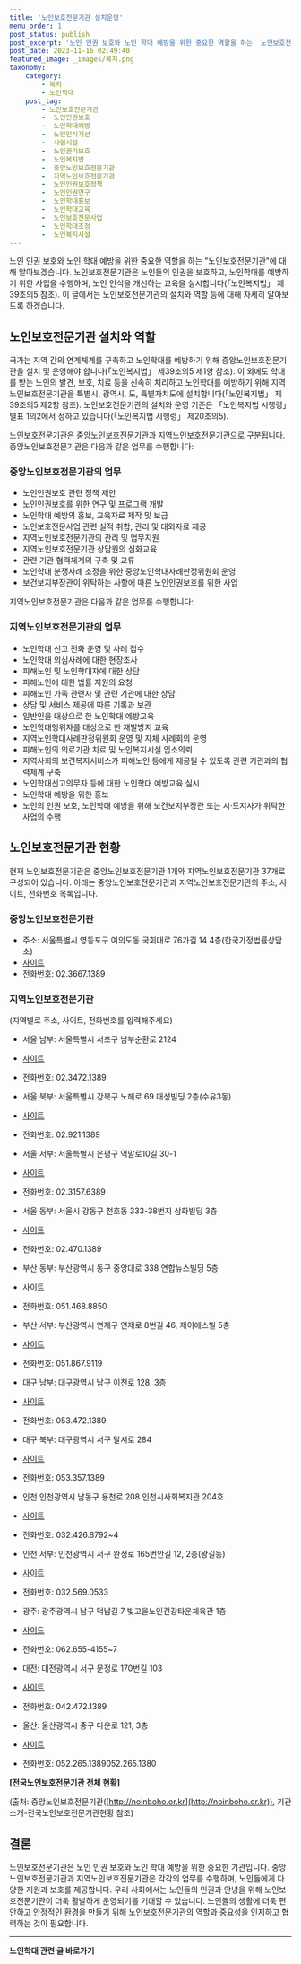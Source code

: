 ```yaml
---
title: '노인보호전문기관 설치운영'
menu_order: 1
post_status: publish
post_excerpt: '노인 인권 보호와 노인 학대 예방을 위한 중요한 역할을 하는  노인보호전문기관 에 대해 알아보겠습니다. 노인보호전문기관은 노인들의 인권을 보호하고, 노인학대를 예방하기 위한 사업을 수행하며, 노인 인식을 개선하는 교육을 실시합니다  노인복지법  제39조의5 참조 . 이 글에서는 노인보호전문기관의 설치와 역할 등에 대해 자세히 알아보도록 하겠습니다.'
post_date: 2023-11-16 02:49:40
featured_image: _images/복지.png
taxonomy:
    category:
        - 복지
        - 노인학대
    post_tag:
        - 노인보호전문기관
        -  노인인권보호
        -  노인학대예방
        -  노인인식개선
        -  사업시설
        -  노인권리보호
        -  노인복지법
        -  중앙노인보호전문기관
        -  지역노인보호전문기관
        -  노인인권보호정책
        -  노인인권연구
        -  노인학대홍보
        -  노인학대교육
        -  노인보호전문사업
        -  노인학대조정
        -  노인복지시설
---
```




노인 인권 보호와 노인 학대 예방을 위한 중요한 역할을 하는 "노인보호전문기관"에 대해 알아보겠습니다. 노인보호전문기관은 노인들의 인권을 보호하고, 노인학대를 예방하기 위한 사업을 수행하며, 노인 인식을 개선하는 교육을 실시합니다(「노인복지법」 제39조의5 참조). 이 글에서는 노인보호전문기관의 설치와 역할 등에 대해 자세히 알아보도록 하겠습니다.

## 노인보호전문기관 설치와 역할

국가는 지역 간의 연계체계를 구축하고 노인학대를 예방하기 위해 중앙노인보호전문기관을 설치 및 운영해야 합니다(「노인복지법」 제39조의5 제1항 참조). 이 외에도 학대를 받는 노인의 발견, 보호, 치료 등을 신속히 처리하고 노인학대를 예방하기 위해 지역노인보호전문기관을 특별시, 광역시, 도, 특별자치도에 설치합니다(「노인복지법」 제39조의5 제2항 참조). 노인보호전문기관의 설치와 운영 기준은 「노인복지법 시행령」 별표 1의2에서 정하고 있습니다(「노인복지법 시행령」 제20조의5).

노인보호전문기관은 중앙노인보호전문기관과 지역노인보호전문기관으로 구분됩니다. 중앙노인보호전문기관은 다음과 같은 업무를 수행합니다:

### 중앙노인보호전문기관의 업무

- 노인인권보호 관련 정책 제안
- 노인인권보호를 위한 연구 및 프로그램 개발
- 노인학대 예방의 홍보, 교육자료 제작 및 보급
- 노인보호전문사업 관련 실적 취합, 관리 및 대외자료 제공
- 지역노인보호전문기관의 관리 및 업무지원
- 지역노인보호전문기관 상담원의 심화교육
- 관련 기관 협력체계의 구축 및 교류
- 노인학대 분쟁사례 조정을 위한 중앙노인학대사례판정위원회 운영
- 보건보지부장관이 위탁하는 사항에 따른 노인인권보호를 위한 사업

지역노인보호전문기관은 다음과 같은 업무를 수행합니다:

### 지역노인보호전문기관의 업무

- 노인학대 신고 전화 운영 및 사례 접수
- 노인학대 의심사례에 대한 현장조사
- 피해노인 및 노인학대자에 대한 상담
- 피해노인에 대한 법률 지원의 요청
- 피해노인 가족 관련자 및 관련 기관에 대한 상담
- 상담 및 서비스 제공에 따른 기록과 보관
- 일반인을 대상으로 한 노인학대 예방교육
- 노인학대행위자를 대상으로 한 재발방지 교육
- 지역노인학대사례판정위원회 운영 및 자체 사례회의 운영
- 피해노인의 의료기관 치료 및 노인복지시설 입소의뢰
- 지역사회의 보건복지서비스가 피해노인 등에게 제공될 수 있도록 관련 기관과의 협력체계 구축
- 노인학대신고의무자 등에 대한 노인학대 예방교육 실시
- 노인학대 예방을 위한 홍보
- 노인의 인권 보호, 노인학대 예방을 위해 보건보지부장관 또는 시·도지사가 위탁한 사업의 수행

## 노인보호전문기관 현황

현재 노인보호전문기관은 중앙노인보호전문기관 1개와 지역노인보호전문기관 37개로 구성되어 있습니다. 아래는 중앙노인보호전문기관과 지역노인보호전문기관의 주소, 사이트, 전화번호 목록입니다.

### 중앙노인보호전문기관

- 주소: 서울특별시 영등포구 여의도동 국회대로 76가길 14 4층(한국가정법률상담소)
- [사이트](http://noinboho.or.kr)
- 전화번호: 02.3667.1389

### 지역노인보호전문기관
(지역별로 주소, 사이트, 전화번호를 입력해주세요)

- 서울 남부: 서울특별시 서초구 남부순환로 2124
- [사이트](링크)
- 전화번호: 02.3472.1389

- 서울 북부: 서울특별시 강북구 노해로 69 대성빌딩 2층(수유3동)
- [사이트](링크)
- 전화번호: 02.921.1389

- 서울 서부: 서울특별시 은평구 역말로10길 30-1
- [사이트](링크)
- 전화번호: 02.3157.6389

- 서울 동부: 서울시 강동구 천호동 333-38번지 삼화빌딩 3층
- [사이트](링크)
- 전화번호: 02.470.1389

- 부산 동부: 부산광역시 동구 중앙대로 338 연합뉴스빌딩 5층
- [사이트](링크)
- 전화번호: 051.468.8850

- 부산 서부: 부산광역시 연제구 연제로 8번길 46, 제이에스빌 5층
- [사이트](링크)
- 전화번호: 051.867.9119

- 대구 남부: 대구광역시 남구 이천로 128, 3층
- [사이트](링크)
- 전화번호: 053.472.1389

- 대구 북부: 대구광역시 서구 달서로 284
- [사이트](링크)
- 전화번호: 053.357.1389

- 인천 인천광역시 남동구 용천로 208 인천시사회복지관 204호
- [사이트](링크)
- 전화번호: 032.426.8792~4

- 인천 서부: 인천광역시 서구 완정로 165번안길 12, 2층(왕길동)
- [사이트](링크)
- 전화번호: 032.569.0533

- 광주: 광주광역시 남구 덕남길 7 빛고을노인건강타운체육관 1층
- [사이트](링크)
- 전화번호: 062.655-4155~7

- 대전: 대전광역시 서구 문정로 170번길 103
- [사이트](링크)
- 전화번호: 042.472.1389

- 울산: 울산광역시 중구 다운로 121, 3층
- [사이트](링크)
- 전화번호: 052.265.1389052.265.1380

**[전국노인보호전문기관 전체 현황]**

(출처: 중앙노인보호전문기관([http://noinboho.or.kr](http://noinboho.or.kr)), 기관소개-전국노인보호전문기관현황 참조)

## 결론

노인보호전문기관은 노인 인권 보호와 노인 학대 예방을 위한 중요한 기관입니다. 중앙노인보호전문기관과 지역노인보호전문기관은 각각의 업무를 수행하며, 노인들에게 다양한 지원과 보호를 제공합니다. 우리 사회에서는 노인들의 인권과 안녕을 위해 노인보호전문기관이 더욱 활발하게 운영되기를 기대할 수 있습니다. 노인들의 생활에 더욱 편안하고 안정적인 환경을 만들기 위해 노인보호전문기관의 역할과 중요성을 인지하고 협력하는 것이 필요합니다.
                        
<!-- wp:separator -->
<hr class="wp-block-separator has-alpha-channel-opacity"/>
<!-- /wp:separator -->

<!-- wp:group {"backgroundColor":"base","layout":{"type":"constrained"}} -->
<div class="wp-block-group has-base-background-color has-background"><!-- wp:paragraph {"align":"center","fontSize":"medium"} -->
<p class="has-text-align-center has-large-font-size"><strong>노인학대 관련 글 바로가기</strong></p>
<!-- /wp:paragraph -->


<!-- wp:latest-posts
{"categories":[{"id":23460,"count":19,"description":"","link":"https://uknowlaw.com/category/%eb%85%b8%ec%9d%b8%ed%95%99%eb%8c%80/","name":"노인학대","slug":"노인학대","taxonomy":"category","parent":0,"meta":[],"_links":{"self":[{"href":"https://uknowlaw.com/wp-json/wp/v2/categories/23460"}],"collection":[{"href":"https://uknowlaw.com/wp-json/wp/v2/categories"}],"about":[{"href":"https://uknowlaw.com/wp-json/wp/v2/taxonomies/category"}],"wp:post_type":[{"href":"https://uknowlaw.com/wp-json/wp/v2/posts?categories=23460"}],"curies":[{"name":"wp","href":"https://api.w.org/{rel}","templated":true}]}}],"postsToShow":100,"excerptLength":28,"postLayout":"grid","columns":2,"featuredImageAlign":"left","featuredImageSizeSlug":"large","fontSize":"small"} /--></div>
<!-- /wp:group -->